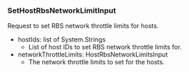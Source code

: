 ### SetHostRbsNetworkLimitInput
Request to set RBS network throttle limits for hosts.

- hostIds: list of System.Strings
  - List of host IDs to set RBS network throttle limits for.
- networkThrottleLimits: HostRbsNetworkLimitsInput
  - The network throttle limits to set for the hosts.
